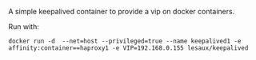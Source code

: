 A simple keepalived container to provide a vip on docker containers.

Run with:

```
docker run -d  --net=host --privileged=true --name keepalived1 -e affinity:container==haproxy1 -e VIP=192.168.0.155 lesaux/keepalived
```
